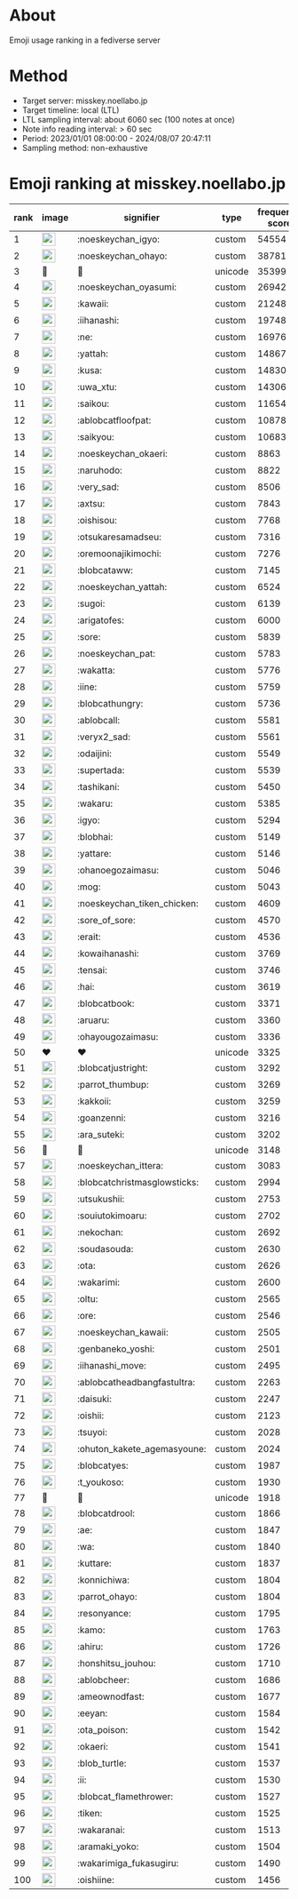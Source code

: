 # About
Emoji usage ranking in a fediverse server

# Method
- Target server: misskey.noellabo.jp
- Target timeline: local (LTL)
- LTL sampling interval: about 6060 sec (100 notes at once)
- Note info reading interval: > 60 sec
- Period: 2023/01/01 08:00:00 - 2024/08/07 20:47:11 
- Sampling method: non-exhaustive

# Emoji ranking at misskey.noellabo.jp

|rank|image|signifier|type|frequency score|
|----|----|----|----|----|
|1|<img height="24" src="https://misskey.noellabo.jp/emoji/noeskeychan_igyo.webp">|:noeskeychan_igyo:|custom|54554|
|2|<img height="24" src="https://misskey.noellabo.jp/emoji/noeskeychan_ohayo.webp">|:noeskeychan_ohayo:|custom|38781|
|3|🎉|🎉|unicode|35399|
|4|<img height="24" src="https://misskey.noellabo.jp/emoji/noeskeychan_oyasumi.webp">|:noeskeychan_oyasumi:|custom|26942|
|5|<img height="24" src="https://misskey.noellabo.jp/emoji/kawaii.webp">|:kawaii:|custom|21248|
|6|<img height="24" src="https://misskey.noellabo.jp/emoji/iihanashi.webp">|:iihanashi:|custom|19748|
|7|<img height="24" src="https://misskey.noellabo.jp/emoji/ne.webp">|:ne:|custom|16976|
|8|<img height="24" src="https://misskey.noellabo.jp/emoji/yattah.webp">|:yattah:|custom|14867|
|9|<img height="24" src="https://misskey.noellabo.jp/emoji/kusa.webp">|:kusa:|custom|14830|
|10|<img height="24" src="https://misskey.noellabo.jp/emoji/uwa_xtu.webp">|:uwa_xtu:|custom|14306|
|11|<img height="24" src="https://misskey.noellabo.jp/emoji/saikou.webp">|:saikou:|custom|11654|
|12|<img height="24" src="https://misskey.noellabo.jp/emoji/ablobcatfloofpat.webp">|:ablobcatfloofpat:|custom|10878|
|13|<img height="24" src="https://misskey.noellabo.jp/emoji/saikyou.webp">|:saikyou:|custom|10683|
|14|<img height="24" src="https://misskey.noellabo.jp/emoji/noeskeychan_okaeri.webp">|:noeskeychan_okaeri:|custom|8863|
|15|<img height="24" src="https://misskey.noellabo.jp/emoji/naruhodo.webp">|:naruhodo:|custom|8822|
|16|<img height="24" src="https://misskey.noellabo.jp/emoji/very_sad.webp">|:very_sad:|custom|8506|
|17|<img height="24" src="https://misskey.noellabo.jp/emoji/axtsu.webp">|:axtsu:|custom|7843|
|18|<img height="24" src="https://misskey.noellabo.jp/emoji/oishisou.webp">|:oishisou:|custom|7768|
|19|<img height="24" src="https://misskey.noellabo.jp/emoji/otsukaresamadseu.webp">|:otsukaresamadseu:|custom|7316|
|20|<img height="24" src="https://misskey.noellabo.jp/emoji/oremoonajikimochi.webp">|:oremoonajikimochi:|custom|7276|
|21|<img height="24" src="https://misskey.noellabo.jp/emoji/blobcataww.webp">|:blobcataww:|custom|7145|
|22|<img height="24" src="https://misskey.noellabo.jp/emoji/noeskeychan_yattah.webp">|:noeskeychan_yattah:|custom|6524|
|23|<img height="24" src="https://misskey.noellabo.jp/emoji/sugoi.webp">|:sugoi:|custom|6139|
|24|<img height="24" src="https://misskey.noellabo.jp/emoji/arigatofes.webp">|:arigatofes:|custom|6000|
|25|<img height="24" src="https://misskey.noellabo.jp/emoji/sore.webp">|:sore:|custom|5839|
|26|<img height="24" src="https://misskey.noellabo.jp/emoji/noeskeychan_pat.webp">|:noeskeychan_pat:|custom|5783|
|27|<img height="24" src="https://misskey.noellabo.jp/emoji/wakatta.webp">|:wakatta:|custom|5776|
|28|<img height="24" src="https://misskey.noellabo.jp/emoji/iine.webp">|:iine:|custom|5759|
|29|<img height="24" src="https://misskey.noellabo.jp/emoji/blobcathungry.webp">|:blobcathungry:|custom|5736|
|30|<img height="24" src="https://misskey.noellabo.jp/emoji/ablobcall.webp">|:ablobcall:|custom|5581|
|31|<img height="24" src="https://misskey.noellabo.jp/emoji/veryx2_sad.webp">|:veryx2_sad:|custom|5561|
|32|<img height="24" src="https://misskey.noellabo.jp/emoji/odaijini.webp">|:odaijini:|custom|5549|
|33|<img height="24" src="https://misskey.noellabo.jp/emoji/supertada.webp">|:supertada:|custom|5539|
|34|<img height="24" src="https://misskey.noellabo.jp/emoji/tashikani.webp">|:tashikani:|custom|5450|
|35|<img height="24" src="https://misskey.noellabo.jp/emoji/wakaru.webp">|:wakaru:|custom|5385|
|36|<img height="24" src="https://misskey.noellabo.jp/emoji/igyo.webp">|:igyo:|custom|5294|
|37|<img height="24" src="https://misskey.noellabo.jp/emoji/blobhai.webp">|:blobhai:|custom|5149|
|38|<img height="24" src="https://misskey.noellabo.jp/emoji/yattare.webp">|:yattare:|custom|5146|
|39|<img height="24" src="https://misskey.noellabo.jp/emoji/ohanoegozaimasu.webp">|:ohanoegozaimasu:|custom|5046|
|40|<img height="24" src="https://misskey.noellabo.jp/emoji/mog.webp">|:mog:|custom|5043|
|41|<img height="24" src="https://misskey.noellabo.jp/emoji/noeskeychan_tiken_chicken.webp">|:noeskeychan_tiken_chicken:|custom|4609|
|42|<img height="24" src="https://misskey.noellabo.jp/emoji/sore_of_sore.webp">|:sore_of_sore:|custom|4570|
|43|<img height="24" src="https://misskey.noellabo.jp/emoji/erait.webp">|:erait:|custom|4536|
|44|<img height="24" src="https://misskey.noellabo.jp/emoji/kowaihanashi.webp">|:kowaihanashi:|custom|3769|
|45|<img height="24" src="https://misskey.noellabo.jp/emoji/tensai.webp">|:tensai:|custom|3746|
|46|<img height="24" src="https://misskey.noellabo.jp/emoji/hai.webp">|:hai:|custom|3619|
|47|<img height="24" src="https://misskey.noellabo.jp/emoji/blobcatbook.webp">|:blobcatbook:|custom|3371|
|48|<img height="24" src="https://misskey.noellabo.jp/emoji/aruaru.webp">|:aruaru:|custom|3360|
|49|<img height="24" src="https://misskey.noellabo.jp/emoji/ohayougozaimasu.webp">|:ohayougozaimasu:|custom|3336|
|50|❤|❤|unicode|3325|
|51|<img height="24" src="https://misskey.noellabo.jp/emoji/blobcatjustright.webp">|:blobcatjustright:|custom|3292|
|52|<img height="24" src="https://misskey.noellabo.jp/emoji/parrot_thumbup.webp">|:parrot_thumbup:|custom|3269|
|53|<img height="24" src="https://misskey.noellabo.jp/emoji/kakkoii.webp">|:kakkoii:|custom|3259|
|54|<img height="24" src="https://misskey.noellabo.jp/emoji/goanzenni.webp">|:goanzenni:|custom|3216|
|55|<img height="24" src="https://misskey.noellabo.jp/emoji/ara_suteki.webp">|:ara_suteki:|custom|3202|
|56|🍗|🍗|unicode|3148|
|57|<img height="24" src="https://misskey.noellabo.jp/emoji/noeskeychan_ittera.webp">|:noeskeychan_ittera:|custom|3083|
|58|<img height="24" src="https://misskey.noellabo.jp/emoji/blobcatchristmasglowsticks.webp">|:blobcatchristmasglowsticks:|custom|2994|
|59|<img height="24" src="https://misskey.noellabo.jp/emoji/utsukushii.webp">|:utsukushii:|custom|2753|
|60|<img height="24" src="https://misskey.noellabo.jp/emoji/souiutokimoaru.webp">|:souiutokimoaru:|custom|2702|
|61|<img height="24" src="https://misskey.noellabo.jp/emoji/nekochan.webp">|:nekochan:|custom|2692|
|62|<img height="24" src="https://misskey.noellabo.jp/emoji/soudasouda.webp">|:soudasouda:|custom|2630|
|63|<img height="24" src="https://misskey.noellabo.jp/emoji/ota.webp">|:ota:|custom|2626|
|64|<img height="24" src="https://misskey.noellabo.jp/emoji/wakarimi.webp">|:wakarimi:|custom|2600|
|65|<img height="24" src="https://misskey.noellabo.jp/emoji/oltu.webp">|:oltu:|custom|2565|
|66|<img height="24" src="https://misskey.noellabo.jp/emoji/ore.webp">|:ore:|custom|2546|
|67|<img height="24" src="https://misskey.noellabo.jp/emoji/noeskeychan_kawaii.webp">|:noeskeychan_kawaii:|custom|2505|
|68|<img height="24" src="https://misskey.noellabo.jp/emoji/genbaneko_yoshi.webp">|:genbaneko_yoshi:|custom|2501|
|69|<img height="24" src="https://misskey.noellabo.jp/emoji/iihanashi_move.webp">|:iihanashi_move:|custom|2495|
|70|<img height="24" src="https://misskey.noellabo.jp/emoji/ablobcatheadbangfastultra.webp">|:ablobcatheadbangfastultra:|custom|2263|
|71|<img height="24" src="https://misskey.noellabo.jp/emoji/daisuki.webp">|:daisuki:|custom|2247|
|72|<img height="24" src="https://misskey.noellabo.jp/emoji/oishii.webp">|:oishii:|custom|2123|
|73|<img height="24" src="https://misskey.noellabo.jp/emoji/tsuyoi.webp">|:tsuyoi:|custom|2028|
|74|<img height="24" src="https://misskey.noellabo.jp/emoji/ohuton_kakete_agemasyoune.webp">|:ohuton_kakete_agemasyoune:|custom|2024|
|75|<img height="24" src="https://misskey.noellabo.jp/emoji/blobcatyes.webp">|:blobcatyes:|custom|1987|
|76|<img height="24" src="https://misskey.noellabo.jp/emoji/t_youkoso.webp">|:t_youkoso:|custom|1930|
|77|👀|👀|unicode|1918|
|78|<img height="24" src="https://misskey.noellabo.jp/emoji/blobcatdrool.webp">|:blobcatdrool:|custom|1866|
|79|<img height="24" src="https://misskey.noellabo.jp/emoji/ae.webp">|:ae:|custom|1847|
|80|<img height="24" src="https://misskey.noellabo.jp/emoji/wa.webp">|:wa:|custom|1840|
|81|<img height="24" src="https://misskey.noellabo.jp/emoji/kuttare.webp">|:kuttare:|custom|1837|
|82|<img height="24" src="https://misskey.noellabo.jp/emoji/konnichiwa.webp">|:konnichiwa:|custom|1804|
|83|<img height="24" src="https://misskey.noellabo.jp/emoji/parrot_ohayo.webp">|:parrot_ohayo:|custom|1804|
|84|<img height="24" src="https://misskey.noellabo.jp/emoji/resonyance.webp">|:resonyance:|custom|1795|
|85|<img height="24" src="https://misskey.noellabo.jp/emoji/kamo.webp">|:kamo:|custom|1763|
|86|<img height="24" src="https://misskey.noellabo.jp/emoji/ahiru.webp">|:ahiru:|custom|1726|
|87|<img height="24" src="https://misskey.noellabo.jp/emoji/honshitsu_jouhou.webp">|:honshitsu_jouhou:|custom|1710|
|88|<img height="24" src="https://misskey.noellabo.jp/emoji/ablobcheer.webp">|:ablobcheer:|custom|1686|
|89|<img height="24" src="https://misskey.noellabo.jp/emoji/ameownodfast.webp">|:ameownodfast:|custom|1677|
|90|<img height="24" src="https://misskey.noellabo.jp/emoji/eeyan.webp">|:eeyan:|custom|1584|
|91|<img height="24" src="https://misskey.noellabo.jp/emoji/ota_poison.webp">|:ota_poison:|custom|1542|
|92|<img height="24" src="https://misskey.noellabo.jp/emoji/okaeri.webp">|:okaeri:|custom|1541|
|93|<img height="24" src="https://misskey.noellabo.jp/emoji/blob_turtle.webp">|:blob_turtle:|custom|1537|
|94|<img height="24" src="https://misskey.noellabo.jp/emoji/ii.webp">|:ii:|custom|1530|
|95|<img height="24" src="https://misskey.noellabo.jp/emoji/blobcat_flamethrower.webp">|:blobcat_flamethrower:|custom|1527|
|96|<img height="24" src="https://misskey.noellabo.jp/emoji/tiken.webp">|:tiken:|custom|1525|
|97|<img height="24" src="https://misskey.noellabo.jp/emoji/wakaranai.webp">|:wakaranai:|custom|1513|
|98|<img height="24" src="https://misskey.noellabo.jp/emoji/aramaki_yoko.webp">|:aramaki_yoko:|custom|1504|
|99|<img height="24" src="https://misskey.noellabo.jp/emoji/wakarimiga_fukasugiru.webp">|:wakarimiga_fukasugiru:|custom|1490|
|100|<img height="24" src="https://misskey.noellabo.jp/emoji/oishiine.webp">|:oishiine:|custom|1456|
